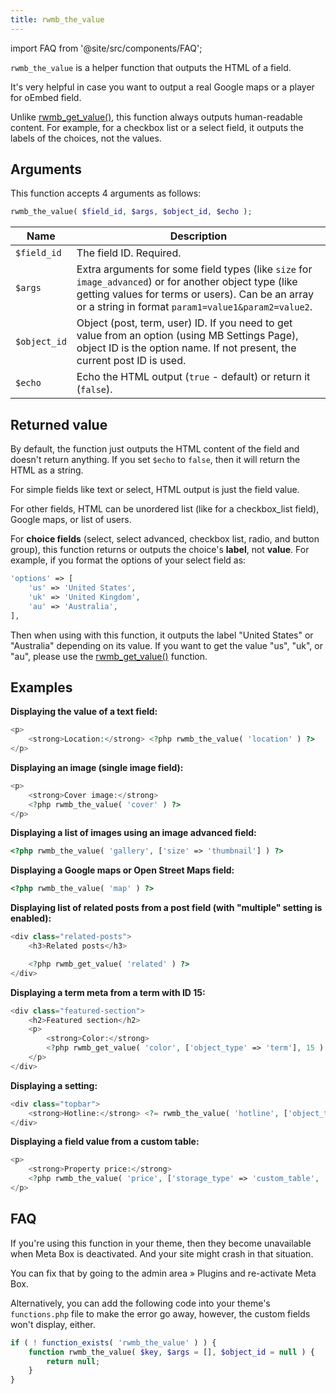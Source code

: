 ```yaml
---
title: rwmb_the_value
---
```


import FAQ from '@site/src/components/FAQ';

`rwmb_the_value` is a helper function that outputs the HTML of a field.

It's very helpful in case you want to output a real Google maps or a player for oEmbed field.

Unlike [rwmb_get_value()](/rwmb-get-value/), this function always outputs human-readable content. For example, for a checkbox list or a select field, it outputs the labels of the choices, not the values.

## Arguments

This function accepts 4 arguments as follows:

```php
rwmb_the_value( $field_id, $args, $object_id, $echo );
```

Name|Description
---|---
`$field_id`|The field ID. Required.
`$args`|Extra arguments for some field types (like `size` for `image_advanced`) or for another object type (like getting values for terms or users). Can be an array or a string in format `param1=value1&param2=value2`.
`$object_id`|Object (post, term, user) ID. If you need to get value from an option (using MB Settings Page), object ID is the option name. If not present, the current post ID is used.
`$echo`|Echo the HTML output (`true` - default) or return it (`false`).

## Returned value

By default, the function just outputs the HTML content of the field and doesn't return anything. If you set `$echo` to `false`, then it will return the HTML as a string.

For simple fields like text or select, HTML output is just the field value.

For other fields, HTML can be unordered list (like for a checkbox_list field), Google maps, or list of users.

For **choice fields** (select, select advanced, checkbox list, radio, and button group), this function returns or outputs the choice's **label**, not **value**. For example, if you format the options of your select field as:

```php
'options' => [
    'us' => 'United States',
    'uk' => 'United Kingdom',
    'au' => 'Australia',
],
```

Then when using with this function, it outputs the label "United States" or "Australia" depending on its value. If you want to get the value "us", "uk", or "au", please use the [rwmb_get_value()](/rwmb-get-value/) function.

## Examples

**Displaying the value of a text field:**

```php
<p>
    <strong>Location:</strong> <?php rwmb_the_value( 'location' ) ?>
</p>
```

**Displaying an image (single image field):**

```php
<p>
    <strong>Cover image:</strong>
    <?php rwmb_the_value( 'cover' ) ?>
</p>
```

**Displaying a list of images using an image advanced field:**

```php
<?php rwmb_the_value( 'gallery', ['size' => 'thumbnail'] ) ?>
```

**Displaying a Google maps or Open Street Maps field:**

```php
<?php rwmb_the_value( 'map' ) ?>
```

**Displaying list of related posts from a post field (with "multiple" setting is enabled):**

```php
<div class="related-posts">
    <h3>Related posts</h3>

    <?php rwmb_get_value( 'related' ) ?>
</div>
```

**Displaying a term meta from a term with ID 15:**

```php
<div class="featured-section">
    <h2>Featured section</h2>
    <p>
        <strong>Color:</strong>
        <?php rwmb_get_value( 'color', ['object_type' => 'term'], 15 ) ?>
    </p>
</div>
```

**Displaying a setting:**

```php
<div class="topbar">
    <strong>Hotline:</strong> <?= rwmb_the_value( 'hotline', ['object_type' => 'setting'], 'site_option' ) ?>
</div>
```

**Displaying a field value from a custom table:**

```php
<p>
    <strong>Property price:</strong>
    <?php rwmb_the_value( 'price', ['storage_type' => 'custom_table', 'table' => 'properties'], 15 ) ?> USD
</p>
```

## FAQ

<FAQ question="Why does my site crash when I deactivate Meta Box?">

If you're using this function in your theme, then they become unavailable when Meta Box is deactivated. And your site might crash in that situation.

You can fix that by going to the admin area » Plugins and re-activate Meta Box.

Alternatively, you can add the following code into your theme's `functions.php` file to make the error go away, however, the custom fields won't display, either.

```php
if ( ! function_exists( 'rwmb_the_value' ) ) {
    function rwmb_the_value( $key, $args = [], $object_id = null ) {
        return null;
    }
}
```

</FAQ>